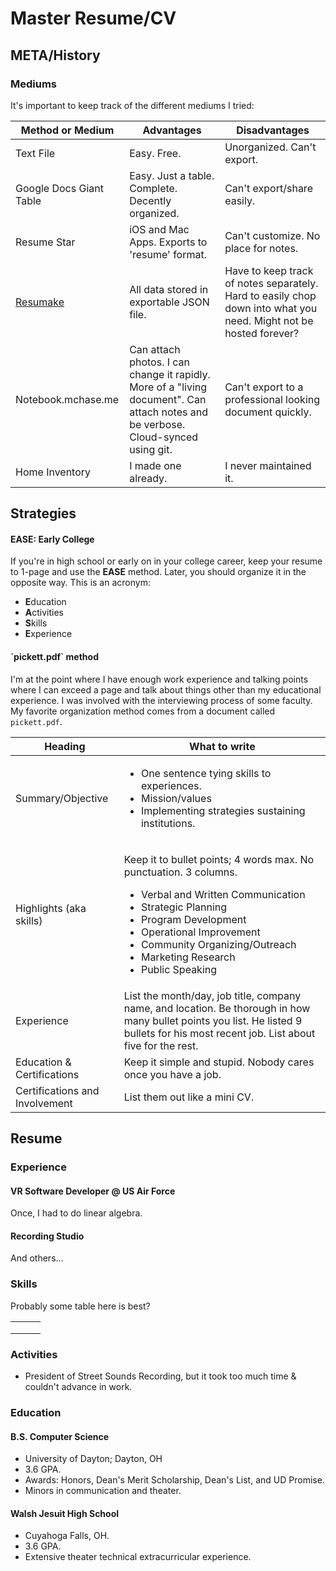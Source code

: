 # Master Resume/CV

## META/History

### Mediums

It's important to keep track of the different mediums I tried:

| Method or Medium                | Advantages                                                                                                                        | Disadvantages                                                                                                     |
| ------------------------------- | --------------------------------------------------------------------------------------------------------------------------------- | ----------------------------------------------------------------------------------------------------------------- |
| Text File                       | Easy. Free.                                                                                                                       | Unorganized. Can't export.                                                                                        |
| Google Docs Giant Table         | Easy. Just a table. Complete. Decently organized.                                                                                 | Can't export/share easily.                                                                                        |
| Resume Star                     | iOS and Mac Apps. Exports to 'resume' format.                                                                                     | Can't customize. No place for notes.                                                                              |
| [Resumake](https://resumake.io) | All data stored in exportable JSON file.                                                                                          | Have to keep track of notes separately. Hard to easily chop down into what you need. Might not be hosted forever? |
| Notebook.mchase.me              | Can attach photos. I can change it rapidly. More of a "living document". Can attach notes and be verbose. Cloud-synced using git. | Can't export to a professional looking document quickly.                                                          |
| Home Inventory                  | I made one already.                                                                                                               | I never maintained it.                                                                                            |

## Strategies

#### EASE: Early College

If you're in high school or early on in your college career, keep your resume to 1-page and use the **EASE** method. Later, you should organize it in the opposite way. This is an acronym:

* **E**ducation
* **A**ctivities
* **S**kills
* **E**xperience

#### \`pickett.pdf\` method

I'm at the point where I have enough work experience and talking points where I can exceed a page and talk about things other than my educational experience. I was involved with the interviewing process of some faculty. My favorite organization method comes from a document called `pickett.pdf`.

| Heading                        | What to write                                                                                                                                                                                                                                                                                              |
| ------------------------------ | ---------------------------------------------------------------------------------------------------------------------------------------------------------------------------------------------------------------------------------------------------------------------------------------------------------- |
| Summary/Objective              | <ul><li>One sentence tying skills to experiences.</li><li>Mission/values</li><li>Implementing strategies sustaining institutions.</li></ul>                                                                                                                                                                |
| Highlights (aka skills)        | <p>Keep it to bullet points; 4 words max. No punctuation. 3 columns.</p><ul><li>Verbal and Written Communication</li><li>Strategic Planning</li><li>Program Development</li><li>Operational Improvement</li><li>Community Organizing/Outreach</li><li>Marketing Research</li><li>Public Speaking</li></ul> |
| Experience                     | List the month/day, job title, company name, and location. Be thorough in how many bullet points you list. He listed 9 bullets for his most recent job. List about five for the rest.                                                                                                                      |
| Education & Certifications     | Keep it simple and stupid. Nobody cares once you have a job.                                                                                                                                                                                                                                               |
| Certifications and Involvement | List them out like a mini CV.                                                                                                                                                                                                                                                                              |

## Resume

### Experience

#### VR Software Developer @ US Air Force

Once, I had to do linear algebra.

#### Recording Studio

And others...

### Skills

Probably some table here is best?

|   |   |   |
| - | - | - |
|   |   |   |
|   |   |   |
|   |   |   |

### Activities

* President of Street Sounds Recording, but it took too much time & couldn't advance in work.

### Education

#### B.S. Computer Science

* University of Dayton; Dayton, OH
* 3.6 GPA.
* Awards: Honors, Dean's Merit Scholarship, Dean's List, and UD Promise.
* Minors in communication and theater.

#### Walsh Jesuit High School

* Cuyahoga Falls, OH.
* 3.6 GPA.
* Extensive theater technical extracurricular experience.
